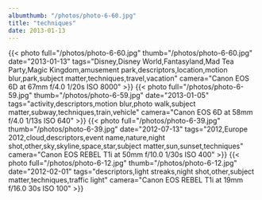 ```yaml
---
albumthumb: "/photos/photo-6-60.jpg"
title: "techniques"
date: 2013-01-13
---
```

{{< photo full="/photos/photo-6-60.jpg" thumb="/photos/photo-6-60.jpg" date="2013-01-13" tags="Disney,Disney World,Fantasyland,Mad Tea Party,Magic Kingdom,amusement park,descriptors,location,motion blur,park,subject matter,techniques,travel,vacation" camera="Canon EOS 6D at 67mm f/4.0 1/20s ISO 8000" >}}
{{< photo full="/photos/photo-6-59.jpg" thumb="/photos/photo-6-59.jpg" date="2013-01-05" tags="activity,descriptors,motion blur,photo walk,subject matter,subway,techniques,train,vehicle" camera="Canon EOS 6D at 58mm f/4.0 1/13s ISO 640" >}}
{{< photo full="/photos/photo-6-39.jpg" thumb="/photos/photo-6-39.jpg" date="2012-07-13" tags="2012,Europe 2012,cloud,descriptors,event name,nature,night shot,other,sky,skyline,space,star,subject matter,sun,sunset,techniques" camera="Canon EOS REBEL T1i at 50mm f/10.0 1/30s ISO 400" >}}
{{< photo full="/photos/photo-6-12.jpg" thumb="/photos/photo-6-12.jpg" date="2012-02-01" tags="descriptors,light streaks,night shot,other,subject matter,techniques,traffic light" camera="Canon EOS REBEL T1i at 19mm f/16.0 30s ISO 100" >}}
